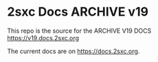 # 2sxc Docs ARCHIVE v19

This repo is the source for the ARCHIVE V19 DOCS <https://v19.docs.2sxc.org>

The current docs are on <https://docs.2sxc.org>.
